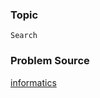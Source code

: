 ### Topic

    Search

### Problem Source

[informatics](http://informatics.mccme.ru/mod/statements/view3.php?id=270&chapterid=1409#1)
